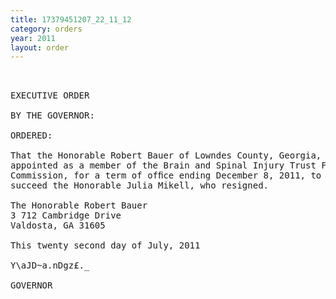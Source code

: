 ```yaml
---
title: 17379451207_22_11_12
category: orders
year: 2011
layout: order
---
```


<pre> 

EXECUTIVE ORDER

BY THE GOVERNOR:

ORDERED:

That the Honorable Robert Bauer of Lowndes County, Georgia, is
appointed as a member of the Brain and Spinal Injury Trust Fund
Commission, for a term of ofﬁce ending December 8, 2011, to
succeed the Honorable Julia Mikell, who resigned.

The Honorable Robert Bauer
3 712 Cambridge Drive
Valdosta, GA 31605

This twenty second day of July, 2011

Y\aJD~a.nDgz£._

GOVERNOR

</pre>
